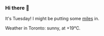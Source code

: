 ### Hi there :wave:

It's Tuesday! I might be putting some [miles](https://www.strava.com/athletes/889963) in.

Weather in Toronto: sunny, at +19°C.

